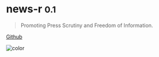 # __news-r__ <small>0.1</small>

> Promoting Press Scrutiny and Freedom of Information.

[Github](https://github.com/news-r)

![color](#f0f0f0)
